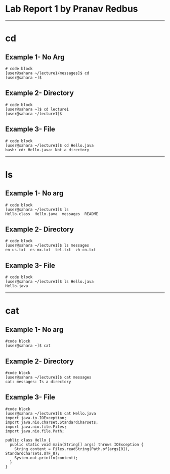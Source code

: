 # **Lab Report 1 by Pranav Redbus**
***

# cd


## Example 1- No Arg

```
# code block
[user@sahara ~/lecture1/messages]$ cd
[user@sahara ~]$ 
```

## Example 2- Directory

```
# code block
[user@sahara ~]$ cd lecture1
[user@sahara ~/lecture1]$ 
```


## Example 3- File

```
# code block
[user@sahara ~/lecture1]$ cd Hello.java
bash: cd: Hello.java: Not a directory
```

***


# ls


## Example 1- No arg

```
# code block
[user@sahara ~/lecture1]$ ls
Hello.class  Hello.java  messages  README
```


## Example 2- Directory

```
# code block
[user@sahara ~/lecture1]$ ls messages
en-us.txt  es-mx.txt  tel.txt  zh-cn.txt
```


## Example 3- File

```
# code block
[user@sahara ~/lecture1]$ ls Hello.java 
Hello.java
```

***


# cat


## Example 1- No arg

```
#code block
[user@sahara ~]$ cat 

```


## Example 2- Directory

```
#code block
[user@sahara ~/lecture1]$ cat messages
cat: messages: Is a directory
```


## Example 3- File

```
#code block
[user@sahara ~/lecture1]$ cat Hello.java
import java.io.IOException;
import java.nio.charset.StandardCharsets;
import java.nio.file.Files;
import java.nio.file.Path;

public class Hello {
  public static void main(String[] args) throws IOException {
    String content = Files.readString(Path.of(args[0]), StandardCharsets.UTF_8);    
    System.out.println(content);
  }
}
```
